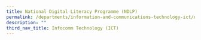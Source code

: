 ```yaml
---
title: National Digital Literacy Programme (NDLP)
permalink: /departments/information-and-communications-technology-ict/national-digital-literacy-programme-ndlp
description: ""
third_nav_title: Infocomm Technology (ICT)
---
```

